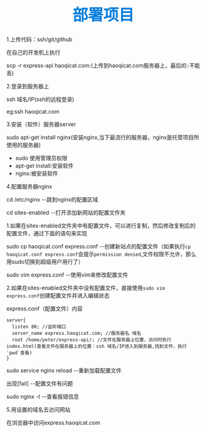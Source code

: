 <h1 style="font-size: 40px;text-align:center;color: #007cdc;">
    部署项目
</h1>


1.上传代码：ssh/git/github

在自己的开发机上执行

scp -r express-api haoqicat.com:(上传到haoqicat.com服务器上，最后的`:`不能丢)

2.登录到服务器上

ssh 域名/IP(ssh的远程登录)

eg:ssh haoqicat.com

3.安装（软件）服务器server

sudo apt-get install nginx(安装nginx,当下最流行的服务器，nginx是托管项目所使用的服务器)
  - sudo 使用管理员权限
  - apt-get install:安装软件
  - nginx:被安装软件

4.配置服务器nginx

cd /etc/nginx --跳到nginx的配置区域

cd sites-enabled --打开添加新网站的配置文仵夹

1.如果在sites-enabled文件夹中有配置文件，可以进行复制，然后修改复制后的配置文件，通过下面的语句来实现

sudo cp haoqicat.conf express.conf --创建新站点的配置文件（如果执行`cp haoqicat.conf express.conf`会提示`permission denied`,文件权限不允许，那么用sudo切换到超级用户用行了）

sudo vim express.conf --使用vim来修改配置文件

2.如果在sites-enabled文件夹中没有配置文件，直接使用`sudo vim express.conf`创建配置文件并进入编辑状态

express.conf（配置文件）内容
```
server{
  listen 80; //监听端口
  server_name express.haoqicat.com; //服务器名 域名
  root /home/peter/express-api/; //文件在服务器上位置，访问时执行index.html(查看文件在服务器上的位置：ssh 域名/IP进入到服务器,找到文件，执行`pwd`查看)
}
```
sudo service nginx reload --重新加载配置文件

出现[fail] --配置文件有问题

sudo nginx -t --查看报错信息

5.用设置的域名去访问网站

在浏览器中访问express.haoqicat.com
